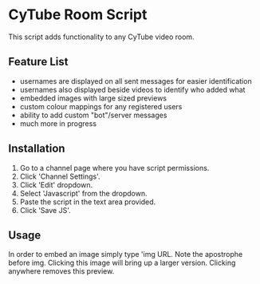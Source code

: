 # CyTube Room Script

This script adds functionality to any CyTube video room. 

## Feature List
- usernames are displayed on all sent messages for easier identification
- usernames also displayed beside videos to identify who added what
- embedded images with large sized previews
- custom colour mappings for any registered users
- ability to add custom "bot"/server messages
- much more in progress

## Installation
1. Go to a channel page where you have script permissions.
2. Click 'Channel Settings'.
3. Click 'Edit' dropdown.
4. Select 'Javascript' from the dropdown.
5. Paste the script in the text area provided.
6. Click 'Save JS'.

## Usage

In order to embed an image simply type 'img URL. Note the apostrophe before img. Clicking this image will bring up a larger version. Clicking anywhere removes this preview.
